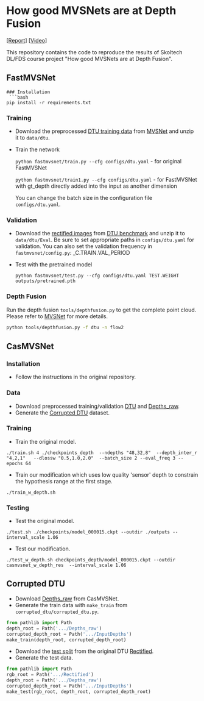 # How good MVSNets are at Depth Fusion
[[Report](http://vision.stanford.edu/cs598_spring07/report_templates/egpaper.pdf)]
[[Video](https://youtu.be/dQw4w9WgXcQ)]

This repository contains the
code to reproduce the results of Skoltech DL/FDS course project "How good MVSNets are at Depth Fusion".


## FastMVSNet

```
### Installation
 ```bash
pip install -r requirements.txt
```

### Training
* Download the preprocessed [DTU training data](https://drive.google.com/file/d/1eDjh-_bxKKnEuz5h-HXS7EDJn59clx6V/view) from [MVSNet](https://github.com/YoYo000/MVSNet) and unzip it to ```data/dtu```.
* Train the network


    ```python fastmvsnet/train.py --cfg configs/dtu.yaml``` - for original FastMVSNet


    ```python fastmvsnet/train1.py --cfg configs/dtu.yaml``` - for FastMVSNet with gt_depth directly added into the input as another dimension
  
    You can change the batch size in the configuration file ```configs/dtu.yaml```.

### Validation
* Download the [rectified images](http://roboimagedata2.compute.dtu.dk/data/MVS/Rectified.zip) from [DTU benchmark](http://roboimagedata.compute.dtu.dk/?page_id=36) and unzip it to ```data/dtu/Eval```. Be sure to set appropriate paths in ```configs/dtu.yaml``` for validation. You can also set the validation frequency in ```fastmvsnet/config.py```:  _C.TRAIN.VAL_PERIOD
    
* Test with the pretrained model

    ```python fastmvsnet/test.py --cfg configs/dtu.yaml TEST.WEIGHT outputs/pretrained.pth```

### Depth Fusion
Run the depth fusion ```tools/depthfusion.py``` to get the complete point cloud. Please refer to [MVSNet](https://github.com/YoYo000/MVSNet) for more details.

```bash
python tools/depthfusion.py -f dtu -n flow2
```


## CasMVSNet
### Installation
* Follow the instructions in the original repository.
### Data
* Download preprocessed training/validation [DTU](https://drive.google.com/file/d/1eDjh-_bxKKnEuz5h-HXS7EDJn59clx6V/view)
  and [Depths_raw](https://virutalbuy-public.oss-cn-hangzhou.aliyuncs.com/share/cascade-stereo/CasMVSNet/dtu_data/dtu_train_hr/Depths_raw.zip).
* Generate the [Corrupted DTU](#corrupted-dtu) dataset.
### Training
* Train the original model.
```
./train.sh 4 ./checkpoints_depth  --ndepths "48,32,8"  --depth_inter_r "4,2,1"   --dlossw "0.5,1.0,2.0"  --batch_size 2 --eval_freq 3 --epochs 64
```
* Train our modification which uses low quality 'sensor' depth to constrain the hypothesis range at the first stage.
```
./train_w_depth.sh
```
### Testing
* Test the original model.
```
./test.sh ./checkpoints/model_000015.ckpt --outdir ./outputs --interval_scale 1.06
```
* Test our modification.
```
./test_w_depth.sh checkpoints_depth/model_000015.ckpt --outdir casmvsnet_w_depth_res  --interval_scale 1.06
```


## Corrupted DTU
* Download [Depths_raw](https://virutalbuy-public.oss-cn-hangzhou.aliyuncs.com/share/cascade-stereo/CasMVSNet/dtu_data/dtu_train_hr/Depths_raw.zip) from CasMVSNet.
* Generate the train data with `make_train` from `corrupted_dtu/corrupted_dtu.py`.
```python
from pathlib import Path
depth_root = Path('.../Depths_raw')
corrupted_depth_root = Path('.../InputDepths')
make_train(depth_root, corrupted_depth_root)
```
* Download the [test split](/CasMVSNet/lists/dtu/test.txt) from the original DTU [Rectified](http://roboimagedata2.compute.dtu.dk/data/MVS/Rectified.zip).
* Generate the test data.
```python
from pathlib import Path
rgb_root = Path('.../Rectified')
depth_root = Path('.../Depths_raw')
corrupted_depth_root = Path('.../InputDepths')
make_test(rgb_root, depth_root, corrupted_depth_root)
```
